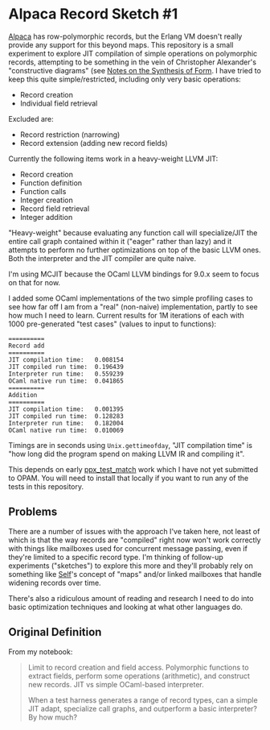 Alpaca Record Sketch #1
=====
[Alpaca](http://alpaca-lang.org) has row-polymorphic records, but the Erlang VM doesn't really provide any support for this beyond maps.  This repository is a small experiment to explore JIT compilation of simple operations on polymorphic records, attempting to be something in the vein of Christopher Alexander's "constructive diagrams" (see [Notes on the Synthesis of Form](https://www.goodreads.com/fa/book/show/320553.Notes_on_the_Synthesis_of_Form).  I have tried to keep this quite simple/restricted, including only very basic operations:

- Record creation
- Individual field retrieval

Excluded are:

- Record restriction (narrowing)
- Record extension (adding new record fields)

Currently the following items work in a heavy-weight LLVM JIT:

- Record creation
- Function definition
- Function calls
- Integer creation
- Record field retrieval
- Integer addition

"Heavy-weight" because evaluating any function call will specialize/JIT the entire call graph contained within it ("eager" rather than lazy) and it attempts to perform no further optimizations on top of the basic LLVM ones.  Both the interpreter and the JIT compiler are quite naive.

I'm using MCJIT because the OCaml LLVM bindings for 9.0.x seem to focus on that for now.

I added some OCaml implementations of the two simple profiling cases to see how far off I am from a "real" (non-naive) implementation, partly to see how much I need to learn.  Current results for 1M iterations of each with 1000 pre-generated "test cases" (values to input to functions):

```
==========
Record add
==========
JIT compilation time:   0.008154
JIT compiled run time:  0.196439
Interpreter run time:   0.559239
OCaml native run time:  0.041865
==========
Addition
==========
JIT compilation time:   0.001395
JIT compiled run time:  0.128283
Interpreter run time:   0.182004
OCaml native run time:  0.010069
```

Timings are in seconds using `Unix.gettimeofday`, "JIT compilation time" is "how long did the program spend on making LLVM IR and compiling it".

This depends on early [ppx_test_match](https://github.com/j14159/ppx_test_match) work which I have not yet submitted to OPAM.  You will need to install that locally if you want to run any of the tests in this repository.

## Problems
There are a number of issues with the approach I've taken here, not least of which is that the way records are "compiled" right now won't work correctly with things like mailboxes used for concurrent message passing, even if they're limited to a specific record type.  I'm thinking of follow-up experiments ("sketches") to explore this more and they'll probably rely on something like [Self](https://selflanguage.org/)'s concept of "maps" and/or linked mailboxes that handle widening records over time.

There's also a ridiculous amount of reading and research I need to do into basic optimization techniques and looking at what other languages do.

## Original Definition
From my notebook:

> Limit to record creation and field access.  Polymorphic functions to extract fields, perform some operations (arithmetic), and construct new records.  JIT vs simple OCaml-based interpreter.
> 
> When a test harness generates a range of record types, can a simple JIT adapt, specialize call graphs, and outperform a basic interpreter?  By how much?
